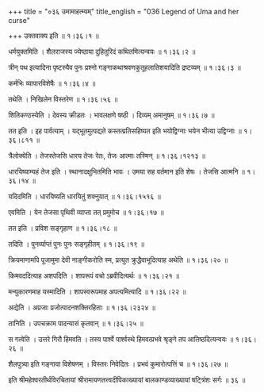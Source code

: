 +++
title = "०३६ उमामाहत्म्यम्"
title_english = "036 Legend of Uma and her curse"

+++
उक्तवाक्य इति  ॥  १।३६।१ ॥   

  

धर्मयुक्तमिति । शैलराजस्य ज्येष्ठाया दुहितुरिदं कथितमित्यन्वयः  ॥  १।३६।२ ॥   

  

त्रीन् पथ इत्यादिना पृष्टस्यैव पुनः प्रश्नो गङ्गाकथाश्रवणकुतूहलातिशयादिति द्रष्टव्यम्  ॥  १।३६।३ ॥   

  

कर्मभिः व्यापारविशेषैः  ॥  १।३६।४ ॥   

  

तथेति । निखिलेन विस्तरेण  ॥  १।३६।५६ ॥   

  

शितिकण्ठस्येति । देवस्य क्रीडतः । भावलक्षणे षष्ठी । दिव्यम् अमानुषम्  ॥  १।३६।७ ॥   

  

तत इति । इह पार्वत्याम् । यद्भूतमुत्पद्यते कस्तत्प्रतिसहिष्यत इति भयोद्विग्नाः भयेन भीत्या उद्विग्नाः  ॥  १।३६।८११ ॥   

  

त्रैलोक्येति । तेजस्तेजसि धारय तेजः रेतः, तेजः आत्माः तस्मिन्  ॥  १।३६।१२१३ ॥   

  

धारयिष्याम्यहं तेज इति । स्थानादक्षुभितमिति भावः । उमया सह वर्तमान इति शेषः । तेजसि आत्मनि  ॥  १।३६।१४ ॥   

  

यदिदमिति । धारयिष्यति धारयितुं शक्नुयात्  ॥  १।३६।१५१६ ॥   

  

एवमिति । येन तेजसा पृथिवी व्याप्ता तत् प्रमुमोच  ॥  १।३६।१७ ॥   

  

तत इति । प्रविश सङ्गृहाण  ॥  १।३६।१८ ॥   

  

तदिति । पुनर्व्याप्तं पुनः पुनः सङ्गृहीतम्  ॥  १।३६।१९ ॥   

  

क्रियमाणामपि पूजामुमा देवी नाङ्गीकरोति स्म, प्रत्युत क्रुद्धैवाभूदित्याह अथेति  ॥  १।३६।२० ॥   

  

किमवददित्याह अशपदिति । शापरूपं वचो ऽब्रवीदित्यर्थः  ॥  १।३६।२१ ॥   

  

मन्युकारणमाह यस्मादिति । शापस्वरूपमाह अपत्यमित्यादि  ॥  १।३६।२२ ॥   

  

अद्येति । अप्रजाः प्रजोत्पादनशक्तिरहिताः  ॥  १।३६।२३२४ ॥   

  

तानिति । उपचक्राम पादन्यासं कृतवान्  ॥  १।३६।२५ ॥   

  

स गत्वेति । उत्तरे गिरौ हिमवति । तस्य पार्श्वे पार्श्वस्थे हिमवत्प्रभवे श्रृङ्गे तप आतिष्ठदित्यन्वयः  ॥  १।३६।२६ ॥   

  

शैलपुत्र्या इति गङ्गाया विशेषणम् । विस्तरः निवेदितः । प्रभवं कुमारोत्पत्तिं च  ॥  १।३६।२७ ॥   

  

इति श्रीमहेश्वरतीर्थविरचितायां श्रीरामायणतत्त्वदीपिकाख्यायां बालकाण्डव्याख्यायां षट्त्रिंशः सर्गः  ॥  ३६  ॥   

  

  

